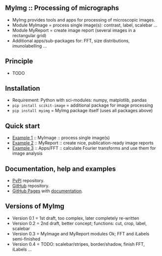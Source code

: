 MyImg :: Processing of micrographs
----------------------------------

* MyImg provides tools and apps for processing of microscopic images.
* Module MyImage  = process single image(s): contrast, label, scalebar ...
* Module MyReport = create image report (several images in a rectangular grid)
* Additional apps/sub-packages for: FFT, size distributions, imunolabelling ...

Principle
---------

* TODO

Installation
------------

* Requirement: Python with sci-modules: numpy, matplotlib, pandas
* `pip install scikit-image` = additional package for image processing 
* `pip install myimg` = MyImg package itself (uses all packages above)

Quick start
-----------

* [Example 1](https://www.dropbox.com/scl/fi/uv76nx5e78ck3ir4vv6zh/ex1_one-migrograph.nb.html.pdf?rlkey=mzsxovdriljt1054tpjey8kpm&st=dqjt2w0c&dl=0)
  :: MyImage :: process single image(s)
* [Example 2]()
  :: MyReport :: create nice, publication-ready image reports
* [Example 3]()
  :: Apps/FFT :: calculate Fourier transforms and use them for image analysis
 

Documentation, help and examples
--------------------------------

* [PyPI](https://pypi.org/project/myimg) repository.
* [GitHub](https://github.com/mirekslouf/myimg) repository.
* [GitHub Pages](https://mirekslouf.github.io/myimg)
  with [documentation](https://mirekslouf.github.io/myimg/docs). 

Versions of MyImg
-----------------

* Version 0.1 = 1st draft, too complex, later completely re-written 
* Version 0.2 = 2nd draft, better concept; functions: cut, crop, label, scalebar
* Version 0.3 = MyImage and MyReport modules Ok; FFT and iLabels semi-finished 
* Version 0.4 = TODO: scalebar/stripes, border/shadow, finish FFT, iLabels ...
